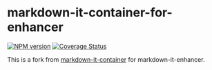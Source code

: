 # markdown-it-container-for-enhancer

[![NPM version](https://img.shields.io/npm/v/markdown-it-container-for-enhancer.svg?style=flat)](https://www.npmjs.org/package/markdown-it-container-for-enhancer)
[![Coverage Status](https://codecov.io/gh/Dedicatus546/markdown-it-enhancer/branch/main/graph/badge.svg?component=plugin-container)](https://app.codecov.io/github/Dedicatus546/markdown-it-enhancer/tree/main?components%5B0%5D=plugin-container)

This is a fork from [markdown-it-container](https://github.com/markdown-it/markdown-it-container) for markdown-it-enhancer.
